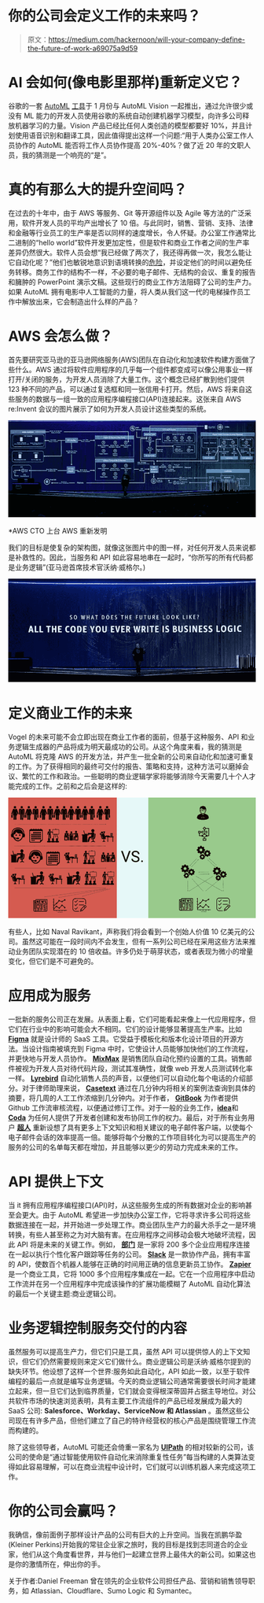 # 你的公司会定义工作的未来吗？

> 原文：<https://medium.com/hackernoon/will-your-company-define-the-future-of-work-a69075a9d59>

# AI 会如何(像电影里那样)重新定义它？

谷歌的一套 [AutoML](https://hackernoon.com/tagged/automl) [工具](https://hackernoon.com/tagged/tools)于 1 月份与 AutoML Vision 一起推出，通过允许很少或没有 ML 能力的开发人员使用谷歌的系统自动创建机器学习模型，向许多公司释放机器学习的力量。Vision 产品已经比任何人类创造的模型都要好 10%，并且计划使用语音识别和翻译工具，因此值得提出这样一个问题:“用于人类办公室工作人员协作的 AutoML 能否将工作人员协作提高 20%-40%？做了近 20 年的文职人员，我的猜测是一个响亮的“是”。

# 真的有那么大的提升空间吗？

在过去的十年中，由于 AWS 等服务、Git 等开源组件以及 Agile 等方法的广泛采用，软件开发人员的平均产出增长了 10 倍。与此同时，销售、营销、支持、法律和金融等行业员工的生产率是否以同样的速度增长，令人怀疑。办公室工作通常比二进制的“hello world”软件开发更加定性，但是软件和商业工作者之间的生产率差异仍然很大。软件人员会想“我已经做了两次了，我还得再做一次，我怎么能让它自动化呢？”他们也敏锐地意识到语境转换的[危险](https://www.joelonsoftware.com/2001/02/12/human-task-switches-considered-harmful/)，并设定他们的时间以避免任务转移。商务工作的结构不一样，不必要的电子邮件、无结构的会议、重复的报告和臃肿的 PowerPoint 演示文稿。这些现行的商业工作方法阻碍了公司的生产力。如果 AutoML 拥有电影中人工智能的力量，将人类从我们这一代的电梯操作员工作中解放出来，它会制造出什么样的产品？

# AWS 会怎么做？

首先要研究亚马逊的亚马逊网络服务(AWS)团队在自动化和加速软件构建方面做了些什么。AWS 通过将软件应用程序的几乎每一个组件都变成可以像公用事业一样打开/关闭的服务，为开发人员消除了大量工作。这个概念已经扩散到他们提供 123 种不同的产品，可以通过复选框和同一张信用卡打开。然后，AWS 将来自这些服务的数据与一组一致的应用程序编程接口(API)连接起来。这张来自 AWS re:Invent 会议的图片展示了如何为开发人员设计这些类型的系统。

![](img/4037ed91a67d561e12e3b640ab9b3a7d.png)

*AWS CTO 上台 AWS 重新发明

我们的目标是使复杂的架构图，就像这张图片中的图一样，对任何开发人员来说都是补救性的。因此，当服务和 API 如此容易地串在一起时，“你所写的所有代码都是业务逻辑”(亚马逊首席技术官沃纳·威格尔。)

![](img/d93061cf0e8f33c7d09753aed37eca80.png)

# 定义商业工作的未来

Vogel 的未来可能不会立即出现在商业工作者的面前，但基于这种服务、API 和业务逻辑生成器的产品将成为明天最成功的公司。从这个角度来看，我的猜测是 AutoML 将克隆 AWS 的开发方法，并产生一批全新的公司来自动化和加速可重复的工作。为了获得相同的最终可交付的报告、策略和支持，这种方法可以磨掉会议、繁忙的工作和政治。一些聪明的商业逻辑学家将能够消除今天需要几十个人才能完成的工作。之前和之后会是这样的:

![](img/a5452e04ca07e1e510f7294583a77d10.png)

有些人，比如 Naval Ravikant，声称我们将会看到一个创始人价值 10 亿美元的公司。虽然这可能在一段时间内不会发生，但有一系列公司已经在采用这些方法来推动业务团队实现潜在的 10 倍收益。许多仍处于萌芽状态，或者表现为微小的增量变化，但它们是不可避免的。

# 应用成为服务

一批新的服务公司正在发展。从表面上看，它们可能看起来像上一代应用程序，但它们在行业中的影响可能会大不相同。它们的设计能够显著提高生产率。比如[**Figma**](http://www.figma.com) 就是设计师的 SaaS 工具。它受益于模板化和版本化设计项目的开源方法。当设计指南被填充到 Figma 中时，它使设计人员能够加快他们的工作流程，并更快地与开发人员协作。 [**MixMax**](http://www.mixmax.com) 是销售团队自动化预约设置的工具。销售邮件被视为开发人员对待代码片段，测试其准确性，就像 web 开发人员测试转化率一样。 [**Lyrebird**](http://www.lyrebird.com) 自动化销售人员的声音，以便他们可以自动化每个电话的介绍部分。对于律师助理来说， [**Casetext**](http://www.casetext.com) 通过在几分钟内将相关的案例法查询到具体的摘要，将几周的人工工作浓缩到几分钟内。对于作者， [**GitBook**](http://www.gitbook.com) 为作者提供 Github 工作流审核流程，以便通过修订工作。对于一般的业务工作，[**idea**](http://www.notion.so)和 [**Coda**](http://www.coda.io) 为任何人提供了开发者创建和发布协同工作的权力。最后，对于所有业务用户 [**超人**](http://www.superhuman.com) 重新设想了具有更多上下文知识和相关建议的电子邮件客户端，以使每个电子邮件会话的效率提高一倍。能够将每个分散的工作项目转化为可以提高生产的服务的公司的名单每天都在增加，并且能够以更少的劳动力完成未来的工作。

# API 提供上下文

当 it 拥有应用程序编程接口(API)时，从这些服务生成的所有数据对企业的影响甚至会更大。由于 AutoML 希望进一步加快办公室工作，它将寻求许多公司将这些数据连接在一起，并开始进一步处理工作。商业团队生产力的最大杀手之一是环境转换，有些人甚至称之为对大脑有害。在应用程序之间移动会极大地破坏流程，因此 API 将是未来的关键工作。例如， [**部门**](http://www.segment.com) 是一家将 200 多个企业应用程序连接在一起以执行个性化客户跟踪等任务的公司。 [**Slack**](http://slack.com) 是一款协作产品，拥有丰富的 API，使数百个机器人能够在正确的时间用正确的信息更新员工协作。 [**Zapier**](http://zapier.com) 是一个商业工具，它将 1000 多个应用程序集成在一起。它在一个应用程序中启动工作流并在另一个应用程序中完成该操作的扩展功能模糊了 AutoML 自动化算法的最后一个关键主题:商业逻辑公司。

# 业务逻辑控制服务交付的内容

虽然服务可以提高生产力，但它们只是工具，虽然 API 可以提供惊人的上下文知识，但它们仍然需要规则来定义它们做什么。商业逻辑公司是沃纳·威格尔提到的缺失环节。他设想了这样一个世界:服务如此自动化，API 如此一致，以至于软件编程的最后一点就是编写业务逻辑。今天的商业逻辑公司通常需要很长时间才能建立起来，但一旦它们达到临界质量，它们就会变得根深蒂固并占据主导地位。对公共软件市场的快速浏览表明，具有主要工作流组件的产品已经发展成为最大的 SaaS 公司: **Salesforce、Workday、ServiceNow 和 Atlassian** 。虽然这些公司现在有许多产品，但他们建立了自己的特许经营权的核心产品是围绕管理工作流而构建的。

除了这些领导者，AutoML 可能还会倚重一家名为 [**UIPath**](http://uipath.com) 的相对较新的公司，该公司的使命是“通过智能使用软件自动化来消除重复性任务”每当构建的人类算法变得如此容易理解，可以在商业流程中设计时，它们就可以训练机器人来完成这项工作。

# 你的公司会赢吗？

我确信，像前面例子那样设计产品的公司有巨大的上升空间。当我在凯鹏华盈(Kleiner Perkins)开始我的常驻企业家之旅时，我的目标是找到志同道合的企业家，他们从这个角度看世界，并与他们一起建立世界上最伟大的新公司。如果这也是你的激情所在，伸出你的手。

关于作者:Daniel Freeman 曾在领先的企业软件公司担任产品、营销和销售领导职务，如 Atlassian、Cloudflare、Sumo Logic 和 Symantec。